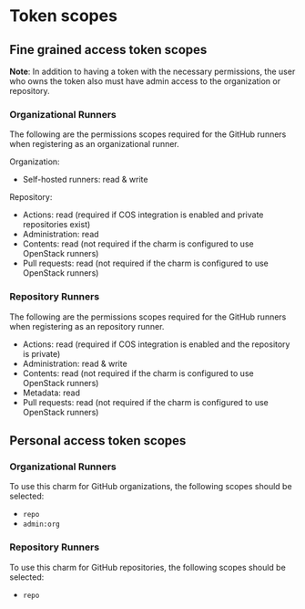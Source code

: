 # Token scopes

## Fine grained access token scopes

**Note**: In addition to having a token with the necessary permissions, the user who owns the
token also must have admin access to the organization or repository.

### Organizational Runners

The following are the permissions scopes required for the GitHub runners when registering as an
organizational runner.

Organization:

- Self-hosted runners: read & write

Repository:

- Actions: read (required if COS integration is enabled and private repositories exist)
- Administration: read
- Contents: read (not required if the charm is configured to use OpenStack runners)
- Pull requests: read (not required if the charm is configured to use OpenStack runners)

### Repository Runners

The following are the permissions scopes required for the GitHub runners when registering as an
repository runner.

- Actions: read (required if COS integration is enabled and the repository is private)
- Administration: read & write
- Contents: read (not required if the charm is configured to use OpenStack runners)
- Metadata: read
- Pull requests: read (not required if the charm is configured to use OpenStack runners)

## Personal access token scopes

### Organizational Runners

To use this charm for GitHub organizations, the following scopes should be selected:

- `repo`
- `admin:org`

### Repository Runners

To use this charm for GitHub repositories, the following scopes should be selected:

- `repo`